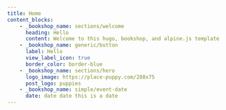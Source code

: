 ```yaml
---
title: Home
content_blocks:
    - _bookshop_name: sections/welcome
      heading: Hello
      content: Welcome to this hugo, bookshop, and alpine.js template
    - _bookshop_name: generic/button
      label: Hello
      view_label_icon: true
      border_color: border-blue
    - _bookshop_name: sections/hero
      logo_image: https://place-puppy.com/288x75
      post_logo: puppies
    - _bookshop_name: simple/event-date
      date: date date this is a date
---
```

